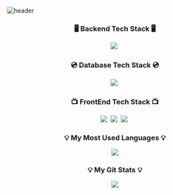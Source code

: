 ![header](https://capsule-render.vercel.app/api?type=waving&color=auto&height=300&section=header&text=YeongJu's%20github&fontSize=90&animation=fadeIn&fontAlignY=38&desc=&descAlignY=51&descAlign=62)

<h3 align="center">🖥  Backend Tech Stack  🖥</h3>

<div align="center">
<img src="https://img.shields.io/badge/SpringBoot-6DB33F?style=flat-square&logo=Spring&logoColor=white"/></a>&nbsp 
</div>

<h3 align="center">💿 Database Tech Stack 💿</h3>

<div align="center">
  <img src="https://img.shields.io/badge/Mysql-E6B91E?style=flat-square&logo=MySql&logoColor=white"/></a>&nbsp 
</div>

<h3 align="center">📺 FrontEnd Tech Stack 📺</h3>

<div align="center">
  <img src="https://img.shields.io/badge/HTML5-E34F26?style=flat-square&logo=HTML5&logoColor=white"/></a>&nbsp
  <img src="https://img.shields.io/badge/CSS3-1572B6?style=flat-square&logo=CSS3&logoColor=white"/></a>&nbsp
  <img src="https://img.shields.io/badge/React-61DAFB?style=flat-square&logo=React&logoColor=white"/></a>&nbsp
</div>

<h3 align="center">💡 My Most Used Languages 💡</h3>
<p align="center">
  <a href="https://github.com/cyj083386">
    <img align="center" src="https://github-readme-stats.vercel.app/api/top-langs/?username=daveg7lee&layout=compact&show_icons=true&show_owner=true&hide_title=false&theme=nord&" />
  </a>
</p>

<h3 align="center">💡 My Git Stats 💡</h3>
<div align="center">
  <img src="https://github-readme-stats.vercel.app/api?username=cyj083386&theme=dark&include_all_commits=true" />
</div>

</div>

<!--
**cyj083386/cyj083386** is a ✨ _special_ ✨ repository because its `README.md` (this file) appears on your GitHub profile.
